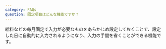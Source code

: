 ```yaml
---
category: FAQs
question: 固定項目はどんな機能ですか？
---
```

給料などの毎月固定で入力が必要なものをあらかじめ設定しておくことで、設定した日に自動的に入力されるようになり、入力の手間を省くことができる機能です。